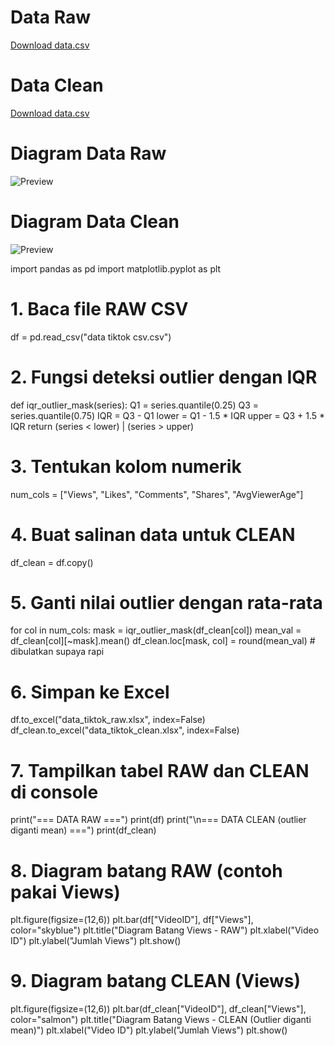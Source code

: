 
# Data Raw
[Download data.csv](https://github.com/kendyjonathanprasetya/Memberisihkan-DATA-RAW-dari-Outliner/blob/main/data%20tiktok%20csv.csv)

# Data Clean
[Download data.csv](https://github.com/kendyjonathanprasetya/Memberisihkan-DATA-RAW-dari-Outliner/blob/main/data_tiktok_clean.csv)

# Diagram Data Raw
![Preview](<img width="819" height="441" alt="image" src="https://github.com/user-attachments/assets/4f0034ae-23f5-414a-a32c-b3066fd3cfb7" />)

# Diagram Data Clean
![Preview](<img width="818" height="446" alt="image" src="https://github.com/user-attachments/assets/a8dcdee5-4972-4247-8ae1-3a86e81ac440" />)







import pandas as pd
import matplotlib.pyplot as plt

# 1. Baca file RAW CSV
df = pd.read_csv("data tiktok csv.csv")

# 2. Fungsi deteksi outlier dengan IQR
def iqr_outlier_mask(series):
    Q1 = series.quantile(0.25)
    Q3 = series.quantile(0.75)
    IQR = Q3 - Q1
    lower = Q1 - 1.5 * IQR
    upper = Q3 + 1.5 * IQR
    return (series < lower) | (series > upper)

# 3. Tentukan kolom numerik
num_cols = ["Views", "Likes", "Comments", "Shares", "AvgViewerAge"]

# 4. Buat salinan data untuk CLEAN
df_clean = df.copy()

# 5. Ganti nilai outlier dengan rata-rata
for col in num_cols:
    mask = iqr_outlier_mask(df_clean[col])
    mean_val = df_clean[col][~mask].mean()
    df_clean.loc[mask, col] = round(mean_val)  # dibulatkan supaya rapi

# 6. Simpan ke Excel
df.to_excel("data_tiktok_raw.xlsx", index=False)
df_clean.to_excel("data_tiktok_clean.xlsx", index=False)

# 7. Tampilkan tabel RAW dan CLEAN di console
print("=== DATA RAW ===")
print(df)
print("\n=== DATA CLEAN (outlier diganti mean) ===")
print(df_clean)

# 8. Diagram batang RAW (contoh pakai Views)
plt.figure(figsize=(12,6))
plt.bar(df["VideoID"], df["Views"], color="skyblue")
plt.title("Diagram Batang Views - RAW")
plt.xlabel("Video ID")
plt.ylabel("Jumlah Views")
plt.show()

# 9. Diagram batang CLEAN (Views)
plt.figure(figsize=(12,6))
plt.bar(df_clean["VideoID"], df_clean["Views"], color="salmon")
plt.title("Diagram Batang Views - CLEAN (Outlier diganti mean)")
plt.xlabel("Video ID")
plt.ylabel("Jumlah Views")
plt.show()
